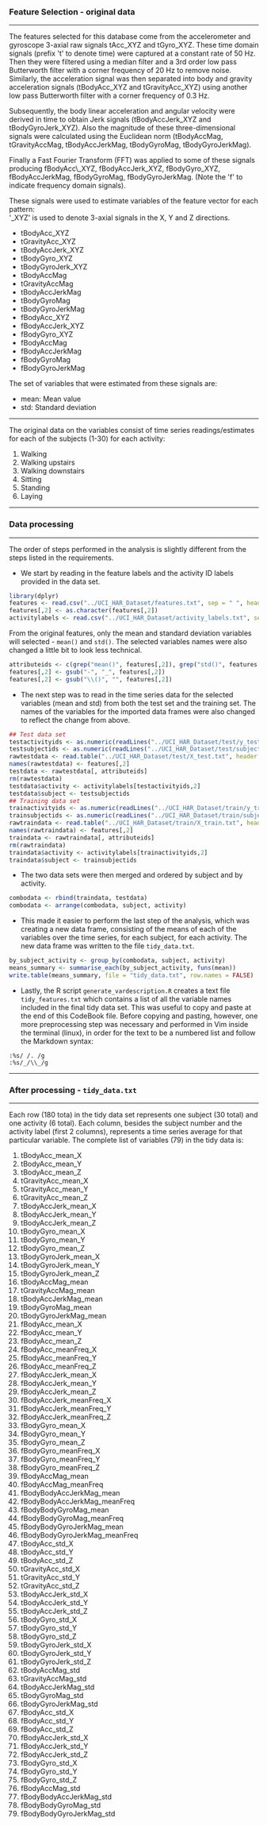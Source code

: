 ### Feature Selection - original data

---

The features selected for this database come from the accelerometer and gyroscope 3-axial raw signals tAcc\_XYZ and tGyro\_XYZ. These time domain signals (prefix 't' to denote time) were captured at a constant rate of 50 Hz. Then they were filtered using a median filter and a 3rd order low pass Butterworth filter with a corner frequency of 20 Hz to remove noise. Similarly, the acceleration signal was then separated into body and gravity acceleration signals (tBodyAcc\_XYZ and tGravityAcc\_XYZ) using another low pass Butterworth filter with a corner frequency of 0.3 Hz. 

Subsequently, the body linear acceleration and angular velocity were derived in time to obtain Jerk signals (tBodyAccJerk\_XYZ and tBodyGyroJerk\_XYZ). Also the magnitude of these three-dimensional signals were calculated using the Euclidean norm (tBodyAccMag, tGravityAccMag, tBodyAccJerkMag, tBodyGyroMag, tBodyGyroJerkMag). 

Finally a Fast Fourier Transform (FFT) was applied to some of these signals producing fBodyAcc\\_XYZ, fBodyAccJerk\_XYZ, fBodyGyro\_XYZ, fBodyAccJerkMag, fBodyGyroMag, fBodyGyroJerkMag. (Note the 'f' to indicate frequency domain signals). 

These signals were used to estimate variables of the feature vector for each pattern:  
'\_XYZ' is used to denote 3-axial signals in the X, Y and Z directions.

- tBodyAcc_XYZ
- tGravityAcc_XYZ
- tBodyAccJerk_XYZ
- tBodyGyro_XYZ
- tBodyGyroJerk_XYZ
- tBodyAccMag
- tGravityAccMag
- tBodyAccJerkMag
- tBodyGyroMag
- tBodyGyroJerkMag
- fBodyAcc_XYZ
- fBodyAccJerk_XYZ
- fBodyGyro_XYZ
- fBodyAccMag
- fBodyAccJerkMag
- fBodyGyroMag
- fBodyGyroJerkMag

   
The set of variables that were estimated from these signals are:

- mean: Mean value
- std: Standard deviation

---

The original data on the variables consist of time series readings/estimates for each of the subjects (1-30) for each activity:

1. Walking
2. Walking upstairs
3. Walking downstairs
4. Sitting
5. Standing
6. Laying

---

### Data processing

---

The order of steps performed in the analysis is slightly different from the steps listed in the requirements.  

* We start by reading in the feature labels and the activity ID labels provided in the data set.
```R
library(dplyr)
features <- read.csv("../UCI_HAR_Dataset/features.txt", sep = " ", header = FALSE)
features[,2] <- as.character(features[,2])
activitylabels <- read.csv("../UCI_HAR_Dataset/activity_labels.txt", sep = " ", header = FALSE)
```
From the original features, only the mean and standard deviation variables will selected - `mean()` and `std()`. The selected variables names were also changed a little bit to look less technical.
```R
attributeids <- c(grep("mean()", features[,2]), grep("std()", features[,2]))
features[,2] <- gsub("-", "_", features[,2])
features[,2] <- gsub("\\()", "", features[,2])
```

* The next step was to read in the time series data for the selected variables (mean and std) from both the test set and the training set. The names of the variables for the imported data frames were also changed to reflect the change from above.
```R
## Test data set
testactivityids <- as.numeric(readLines("../UCI_HAR_Dataset/test/y_test.txt"))
testsubjectids <- as.numeric(readLines("../UCI_HAR_Dataset/test/subject_test.txt"))
rawtestdata <- read.table("../UCI_HAR_Dataset/test/X_test.txt", header = FALSE)
names(rawtestdata) <- features[,2]
testdata <- rawtestdata[, attributeids]
rm(rawtestdata)
testdata$activity <- activitylabels[testactivityids,2]
testdata$subject <- testsubjectids
## Training data set
trainactivityids <- as.numeric(readLines("../UCI_HAR_Dataset/train/y_train.txt"))
trainsubjectids <- as.numeric(readLines("../UCI_HAR_Dataset/train/subject_train.txt"))
rawtraindata <- read.table("../UCI_HAR_Dataset/train/X_train.txt", header = FALSE)
names(rawtraindata) <- features[,2]
traindata <- rawtraindata[, attributeids]
rm(rawtraindata)
traindata$activity <- activitylabels[trainactivityids,2]
traindata$subject <- trainsubjectids
```

* The two data sets were then merged and ordered by subject and by activity.
```R
combodata <- rbind(traindata, testdata)
combodata <- arrange(combodata, subject, activity)
```

* This made it easier to perform the last step of the analysis, which was creating a new data frame, consisting of the means of each of the variables over the time series, for each subject, for each activity. The new data frame was written to the file `tidy_data.txt`.
```R
by_subject_activity <- group_by(combodata, subject, activity)
means_summary <- summarise_each(by_subject_activity, funs(mean))
write.table(means_summary, file = "tidy_data.txt", row.names = FALSE)
```

* Lastly, the R script `generate_vardescription.R` creates a text file `tidy_features.txt` which contains a list of all the variable names included in the final tidy data set. This was useful to copy and paste at the end of this CodeBook file. Before copying and pasting, however, one more preprocessing step was necessary and performed in Vim inside the terminal (linux), in order for the text to be a numbered list and follow the Markdown syntax:
```VimL
:%s/ /. /g
:%s/_/\\_/g
```

---

### After processing - `tidy_data.txt`

---

Each row (180 tota) in the tidy data set represents one subject (30 total) and one activity (6 total). Each column, besides the subject number and the activity label (first 2 columns), represents a time series average for that particular variable. The complete list of variables (79) in the tidy data is:

1. tBodyAcc\_mean\_X
2. tBodyAcc\_mean\_Y
3. tBodyAcc\_mean\_Z
4. tGravityAcc\_mean\_X
5. tGravityAcc\_mean\_Y
6. tGravityAcc\_mean\_Z
7. tBodyAccJerk\_mean\_X
8. tBodyAccJerk\_mean\_Y
9. tBodyAccJerk\_mean\_Z
10. tBodyGyro\_mean\_X
11. tBodyGyro\_mean\_Y
12. tBodyGyro\_mean\_Z
13. tBodyGyroJerk\_mean\_X
14. tBodyGyroJerk\_mean\_Y
15. tBodyGyroJerk\_mean\_Z
16. tBodyAccMag\_mean
17. tGravityAccMag\_mean
18. tBodyAccJerkMag\_mean
19. tBodyGyroMag\_mean
20. tBodyGyroJerkMag\_mean
21. fBodyAcc\_mean\_X
22. fBodyAcc\_mean\_Y
23. fBodyAcc\_mean\_Z
24. fBodyAcc\_meanFreq\_X
25. fBodyAcc\_meanFreq\_Y
26. fBodyAcc\_meanFreq\_Z
27. fBodyAccJerk\_mean\_X
28. fBodyAccJerk\_mean\_Y
29. fBodyAccJerk\_mean\_Z
30. fBodyAccJerk\_meanFreq\_X
31. fBodyAccJerk\_meanFreq\_Y
32. fBodyAccJerk\_meanFreq\_Z
33. fBodyGyro\_mean\_X
34. fBodyGyro\_mean\_Y
35. fBodyGyro\_mean\_Z
36. fBodyGyro\_meanFreq\_X
37. fBodyGyro\_meanFreq\_Y
38. fBodyGyro\_meanFreq\_Z
39. fBodyAccMag\_mean
40. fBodyAccMag\_meanFreq
41. fBodyBodyAccJerkMag\_mean
42. fBodyBodyAccJerkMag\_meanFreq
43. fBodyBodyGyroMag\_mean
44. fBodyBodyGyroMag\_meanFreq
45. fBodyBodyGyroJerkMag\_mean
46. fBodyBodyGyroJerkMag\_meanFreq
47. tBodyAcc\_std\_X
48. tBodyAcc\_std\_Y
49. tBodyAcc\_std\_Z
50. tGravityAcc\_std\_X
51. tGravityAcc\_std\_Y
52. tGravityAcc\_std\_Z
53. tBodyAccJerk\_std\_X
54. tBodyAccJerk\_std\_Y
55. tBodyAccJerk\_std\_Z
56. tBodyGyro\_std\_X
57. tBodyGyro\_std\_Y
58. tBodyGyro\_std\_Z
59. tBodyGyroJerk\_std\_X
60. tBodyGyroJerk\_std\_Y
61. tBodyGyroJerk\_std\_Z
62. tBodyAccMag\_std
63. tGravityAccMag\_std
64. tBodyAccJerkMag\_std
65. tBodyGyroMag\_std
66. tBodyGyroJerkMag\_std
67. fBodyAcc\_std\_X
68. fBodyAcc\_std\_Y
69. fBodyAcc\_std\_Z
70. fBodyAccJerk\_std\_X
71. fBodyAccJerk\_std\_Y
72. fBodyAccJerk\_std\_Z
73. fBodyGyro\_std\_X
74. fBodyGyro\_std\_Y
75. fBodyGyro\_std\_Z
76. fBodyAccMag\_std
77. fBodyBodyAccJerkMag\_std
78. fBodyBodyGyroMag\_std
79. fBodyBodyGyroJerkMag\_std
